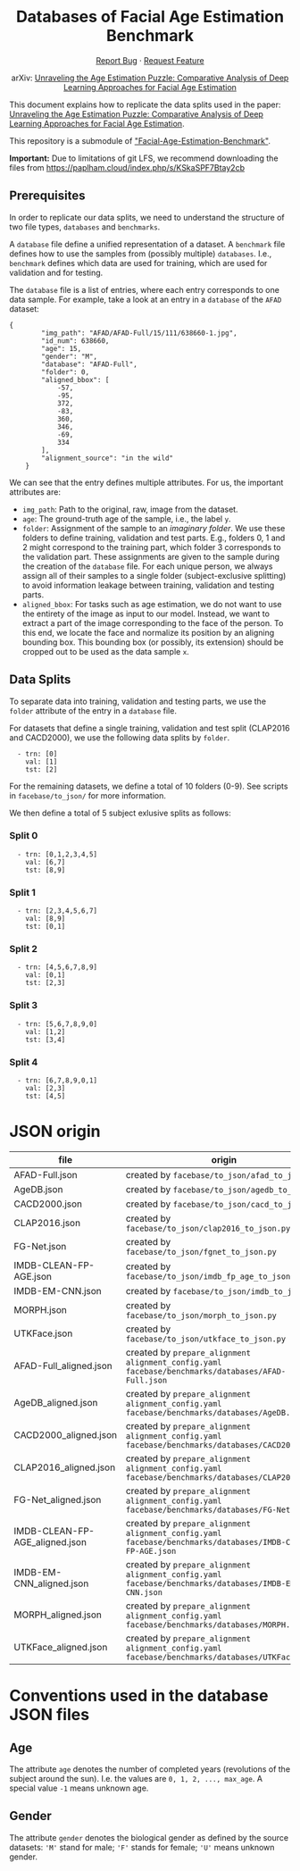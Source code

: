 <a name="readme-top"></a>
<!-- PROJECT LOGO -->
<br />
<div align="center">
  <a href="https://github.com/paplhjak/Facial-Age-Estimation-Benchmark">
  </a>

<h1 align="center">Databases of Facial Age Estimation Benchmark</h3>
  <p align="center">
    <a href="https://github.com/paplhjak/Facial-Age-Estimation-Benchmark/issues">Report Bug</a>
    ·
    <a href="https://github.com/paplhjak/Facial-Age-Estimation-Benchmark/issues">Request Feature</a>    
  </p>
</div>

<div>
  <p align="center">
  arXiv: <a href="https://arxiv.org/abs/2307.04570">Unraveling the Age Estimation Puzzle: Comparative Analysis of Deep Learning Approaches for Facial Age Estimation</a>
  </p>
</div>

This document explains how to replicate the data splits used in the paper: <a href="https://arxiv.org/abs/2307.04570">Unraveling the Age Estimation Puzzle: Comparative Analysis of Deep Learning Approaches for Facial Age Estimation</a>.

This repository is a submodule of ["Facial-Age-Estimation-Benchmark"](https://github.com/paplhjak/Facial-Age-Estimation-Benchmark).

**Important:** Due to limitations of git LFS, we recommend downloading the files from https://paplham.cloud/index.php/s/KSkaSPF7Btay2cb

## Prerequisites

In order to replicate our data splits, we need to understand the structure of two file types, `databases` and `benchmarks`.

A `database` file define a unified representation of a dataset.
A `benchmark` file defines how to use the samples from (possibly multiple) `databases`. I.e., `benchmark` defines which data are used for training, which are used for validation and for testing.

The `database` file is a list of entries, where each entry corresponds to one data sample. For example, take a look at an entry in a `database` of the `AFAD` dataset:

```
{
        "img_path": "AFAD/AFAD-Full/15/111/638660-1.jpg",
        "id_num": 638660,
        "age": 15,
        "gender": "M",
        "database": "AFAD-Full",
        "folder": 0,
        "aligned_bbox": [
            -57,
            -95,
            372,
            -83,
            360,
            346,
            -69,
            334
        ],
        "alignment_source": "in the wild"
    }
```

We can see that the entry defines multiple attributes. For us, the important attributes are:

- `img_path`: Path to the original, raw, image from the dataset.
- `age`: The ground-truth age of the sample, i.e., the label `y`.
- `folder`: Assignment of the sample to an _imaginary folder_. We use these folders to define training, validation and test parts. E.g., folders 0, 1 and 2 might correspond to the training part, which folder 3 corresponds to the validation part. These assignments are given to the sample during the creation of the `database` file. For each unique person, we always assign all of their samples to a single folder (subject-exclusive splitting) to avoid information leakage between training, validation and testing parts.
- `aligned_bbox`: For tasks such as age estimation, we do not want to use the entirety of the image as input to our model. Instead, we want to extract a part of the image corresponding to the face of the person. To this end, we locate the face and normalize its position by an aligning bounding box. This bounding box (or possibly, its extension) should be cropped out to be used as the data sample `x`.

## Data Splits

To separate data into training, validation and testing parts, we use the `folder` attribute of the entry in a `database` file.

For datasets that define a single training, validation and test split (CLAP2016 and CACD2000), we use the following data splits by `folder`.

```
  - trn: [0]
    val: [1]
    tst: [2]
```

For the remaining datasets, we define a total of 10 folders (0-9). See scripts in `facebase/to_json/` for more information.

We then define a total of 5 subject exlusive splits as follows:

### Split 0

```
  - trn: [0,1,2,3,4,5]
    val: [6,7]
    tst: [8,9]
```

### Split 1

```
  - trn: [2,3,4,5,6,7]
    val: [8,9]
    tst: [0,1]
```

### Split 2

```
  - trn: [4,5,6,7,8,9]
    val: [0,1]
    tst: [2,3]
```

### Split 3

```
  - trn: [5,6,7,8,9,0]
    val: [1,2]
    tst: [3,4]
```

### Split 4

```
  - trn: [6,7,8,9,0,1]
    val: [2,3]
    tst: [4,5]
```

# JSON origin

| file                           | origin                                                                                                    |
| ------------------------------ | --------------------------------------------------------------------------------------------------------- |
| AFAD-Full.json                 | created by `facebase/to_json/afad_to_json.py`                                                             |
| AgeDB.json                     | created by `facebase/to_json/agedb_to_json`                                                               |
| CACD2000.json                  | created by `facebase/to_json/cacd_to_json.py`                                                             |
| CLAP2016.json                  | created by `facebase/to_json/clap2016_to_json.py`                                                         |
| FG-Net.json                    | created by `facebase/to_json/fgnet_to_json.py`                                                            |
| IMDB-CLEAN-FP-AGE.json         | created by `facebase/to_json/imdb_fp_age_to_json.py`                                                      |
| IMDB-EM-CNN.json               | created by `facebase/to_json/imdb_to_json.py`                                                             |
| MORPH.json                     | created by `facebase/to_json/morph_to_json.py`                                                            |
| UTKFace.json                   | created by `facebase/to_json/utkface_to_json.py`                                                          |
| AFAD-Full_aligned.json         | created by `prepare_alignment alignment_config.yaml facebase/benchmarks/databases/AFAD-Full.json`         |
| AgeDB_aligned.json             | created by `prepare_alignment alignment_config.yaml facebase/benchmarks/databases/AgeDB.json`             |
| CACD2000_aligned.json          | created by `prepare_alignment alignment_config.yaml facebase/benchmarks/databases/CACD2000.json`          |
| CLAP2016_aligned.json          | created by `prepare_alignment alignment_config.yaml facebase/benchmarks/databases/CLAP2016.json`          |
| FG-Net_aligned.json            | created by `prepare_alignment alignment_config.yaml facebase/benchmarks/databases/FG-Net.json`            |
| IMDB-CLEAN-FP-AGE_aligned.json | created by `prepare_alignment alignment_config.yaml facebase/benchmarks/databases/IMDB-CLEAN-FP-AGE.json` |
| IMDB-EM-CNN_aligned.json       | created by `prepare_alignment alignment_config.yaml facebase/benchmarks/databases/IMDB-EM-CNN.json`       |
| MORPH_aligned.json             | created by `prepare_alignment alignment_config.yaml facebase/benchmarks/databases/MORPH.json`             |
| UTKFace_aligned.json           | created by `prepare_alignment alignment_config.yaml facebase/benchmarks/databases/UTKFace.json`           |

# Conventions used in the database JSON files

## Age

The attribute `age` denotes the number of completed years (revolutions of the subject around the sun). I.e. the values are `0, 1, 2, ..., max_age`. A special value `-1` means unknown age.

## Gender

The attribute `gender` denotes the biological gender as defined by the source datasets: `'M'` stand for male; `'F'` stands for female; `'U'` means unknown gender.
